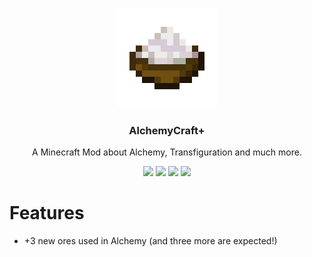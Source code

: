 <p align="center"><img src="https://raw.githubusercontent.com/ITDarkUFO/AlchemyCraft/1.18.1/src/main/resources/assets/alchemycraft/textures/item/bowl_of_salt.png" width=160 height=160/></p>
<h3 align="center">AlchemyCraft+</h3>
<p align="center">A Minecraft Mod about Alchemy, Transfiguration and much more.</p>
<p align="center">
  <a href="#"><img src="https://img.shields.io/badge/Avaliable%20for-1.18+-yellowgreen"/></a>
  <a href="https://github.com/ITDarkUFO/AlchemyCraft/actions"><img src="https://img.shields.io/github/workflow/status/ITDarkUFO/AlchemyCraft/build?label=Last%20build"/></a>
  <a href="https://www.curseforge.com/minecraft/mc-mods/fabric-api"><img src="https://img.shields.io/badge/Requires-Fabric%20API-orange"/></a>
  <a href="https://opensource.org/licenses/gpl-3.0.html"><img src="https://img.shields.io/github/license/ITDarkUFO/AlchemyCraft"/></a>
</p>

# Features
* +3 new ores used in Alchemy (and three more are expected!)
